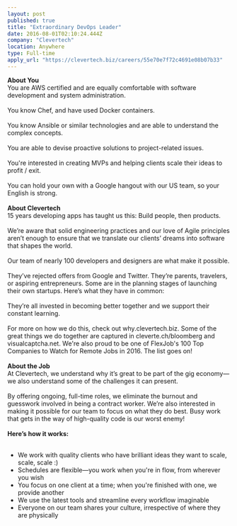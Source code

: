 ```yaml
---
layout: post
published: true
title: "Extraordinary DevOps Leader"
date: 2016-08-01T02:10:24.444Z
company: "Clevertech"
location: Anywhere
type: Full-time
apply_url: "https://clevertech.biz/careers/55e70e7f72c4691e08b07b33"
---
```


<div><strong>About You</strong></div><div>You are AWS certified and are equally comfortable with software development and system administration.</div><div class="paragraph_break"><br></div><div>You know Chef, and have used Docker containers.</div><div class="paragraph_break"><br></div><div>You know Ansible or similar technologies and are able to understand the complex concepts.</div><div class="paragraph_break"><br></div><div>You are able to devise proactive solutions to project-related issues.</div><div class="paragraph_break"><br></div><div>You&apos;re interested in creating MVPs and helping clients scale their ideas to profit / exit.</div><div class="paragraph_break"><br></div><div>You can hold your own with a Google hangout with our US team, so your English is strong.</div><div class="paragraph_break"><br></div><div><strong>About Clevertech</strong></div><div>15 years developing apps has taught us this: Build people, then products.</div><div class="paragraph_break"><br></div><div>We&#x2019;re aware that solid engineering practices and our love of Agile principles aren&#x2019;t enough to ensure that we translate our clients&#x2019; dreams into software that shapes the world.</div><div class="paragraph_break"><br></div><div>Our team of nearly 100 developers and designers are what make it possible.</div><div class="paragraph_break"><br></div><div>They&#x2019;ve rejected offers from Google and Twitter. They&#x2019;re parents, travelers, or aspiring entrepreneurs. Some are in the planning stages of launching their own startups. Here&#x2019;s what they have in common:</div><div class="paragraph_break"><br></div><div>They&#x2019;re all invested in becoming better together and we support their constant learning.</div><div class="paragraph_break"><br></div><div>For more on how we do this, check out why.clevertech.biz. Some of the great things we do together are captured in cleverte.ch/bloomberg and visualcaptcha.net. We&apos;re also proud to be one of FlexJob&apos;s 100 Top Companies to Watch for Remote Jobs in 2016. The list goes on!</div><div class="paragraph_break"><br></div><div><strong>About the Job</strong></div><div>At Clevertech, we understand why it&#x2019;s great to be part of the gig economy&#x2014;we also understand some of the challenges it can present.</div><div class="paragraph_break"><br></div><div>By offering ongoing, full-time roles, we eliminate the burnout and guesswork involved in being a contract worker. We&#x2019;re also interested in making it possible for our team to focus on what they do best. Busy work that gets in the way of high-quality code is our worst enemy!</div><div class="paragraph_break"><br></div><div><strong>Here&#x2019;s how it works:</strong></div><div class="paragraph_break"><br></div><ul><li>We work with quality clients who have brilliant ideas they want to scale, scale, scale :)</li><li>Schedules are flexible&#x2014;you work when you&apos;re in flow, from wherever you wish</li><li>You focus on one client at a time; when you&apos;re finished with one, we provide another</li><li>We use the latest tools and streamline every workflow imaginable</li><li>Everyone on our team shares your culture, irrespective of where they are physically</li></ul>